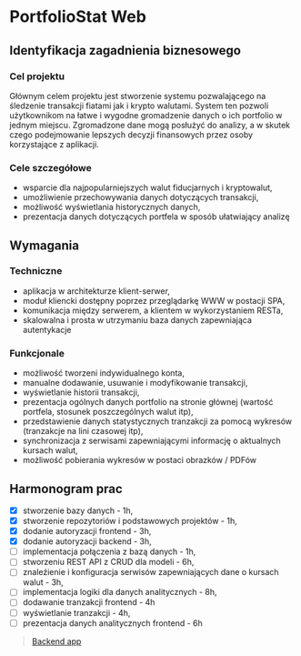 # PortfolioStat Web

## Identyfikacja zagadnienia biznesowego

### Cel projektu

Głównym celem projektu jest stworzenie systemu pozwalającego na śledzenie transakcji fiatami jak i krypto walutami. System ten pozwoli użytkownikom na łatwe i wygodne gromadzenie danych o ich portfolio w jednym miejscu. Zgromadzone dane mogą posłużyć do analizy, a w skutek czego podejmowanie lepszych decyzji finansowych przez osoby korzystające z aplikacji. 

### Cele szczegółowe 

- wsparcie dla najpopularniejszych walut fiducjarnych i kryptowalut,
- umożliwienie przechowywania danych dotyczących transakcji, 
- możliwość wyświetlania historycznych danych, 
- prezentacja danych dotyczących portfela w sposób ułatwiający analizę

## Wymagania

### Techniczne

- aplikacja w architekturze klient-serwer,
- moduł kliencki dostępny poprzez przeglądarkę WWW w postacji SPA,
- komunikacja między serwerem, a klientem w wykorzystaniem RESTa,
- skalowalna i prosta w utrzymaniu baza danych zapewniająca autentykacje

### Funkcjonale

- możliwość tworzeni indywidualnego konta, 
- manualne dodawanie, usuwanie i modyfikowanie transakcji, 
- wyświetlanie historii transakcji, 
- prezentacja ogólnych danych portfolio na stronie głównej (wartość portfela, stosunek poszczególnych walut itp),
- przedstawienie danych statystycznych tranzakcji za pomocą wykresów (tranzakcje na lini czasowej itp), 
- synchronizacja z serwisami zapewniającymi informację o aktualnych kursach walut, 
- możliwość pobierania wykresów w postaci obrazków / PDFów 

## Harmonogram prac

 - [x] stworzenie bazy danych - 1h,
 - [x] stworzenie repozytoriów i podstawowych projektów - 1h,  
 - [x] dodanie autoryzacji frontend - 3h,
 - [x] dodanie autoryzacji backend - 3h,
 - [ ] implementacja połączenia z bazą danych - 1h,
 - [ ] stworzeniu REST API z CRUD dla modeli - 6h,
 - [ ] znaleźienie i konfiguracja serwisów zapewniających dane o kursach walut - 3h,
 - [ ] implementacja logiki dla danych analitycznych - 8h,
 - [ ] dodawanie tranzakcji frontend - 4h
 - [ ] wyświetlanie tranzakcji - 4h,
 - [ ] prezentacja danych analitycznych frontend - 6h
 
 > [Backend app]([https://github.com/salat97/portfolio-stat-api])
